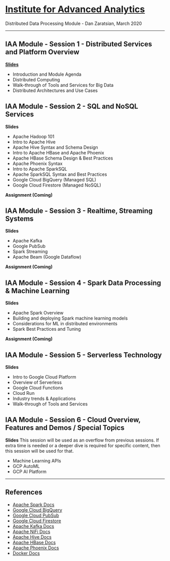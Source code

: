 # [Institute for Advanced Analytics](https://analytics.ncsu.edu/)
Distributed Data Processing Module - Dan Zaratsian, March 2020

-----------------

## IAA Module - Session 1 - Distributed Services and Platform Overview
[**Slides**](https://docs.google.com/presentation/d/1CC03MXct8pW9DblZ4i7sICcYlbXg81xgyB1DLtDh_ig/edit?usp=sharing)
* Introduction and Module Agenda
* Distributed Computing
* Walk-through of Tools and Services for Big Data
* Distributed Architectures and Use Cases

## IAA Module - Session 2 - SQL and NoSQL Services
**Slides**
* Apache Hadoop 101
* Intro to Apache Hive
* Apache Hive Syntax and Schema Design
* Intro to Apache HBase and Apache Phoenix
* Apache HBase Schema Design & Best Practices
* Apache Phoenix Syntax
* Intro to Apache SparkSQL
* Apache SparkSQL Syntax and Best Practices
* Google Cloud BigQuery (Managed SQL)
* Google Cloud Firestore (Managed NoSQL)

**Assignment (Coming)**

## IAA Module - Session 3 - Realtime, Streaming Systems
**Slides**
* Apache Kafka
* Google PubSub
* Spark Streaming
* Apache Beam (Google Dataflow)

**Assignment (Coming)**

## IAA Module - Session 4 - Spark Data Processing & Machine Learning
**Slides**
* Apache Spark Overview
* Building and deploying Spark machine learning models
* Considerations for ML in distributed environments
* Spark Best Practices and Tuning

**Assignment (Coming)**

## IAA Module - Session 5 - Serverless Technology
**Slides**
* Intro to Google Cloud Platform
* Overview of Serverless
* Google Cloud Functions
* Cloud Run
* Industry trends & Applications
* Walk-through of Tools and Services

## IAA Module - Session 6 - Cloud Overview, Features and Demos / Special Topics
**Slides**
This session will be used as an overflow from previous sessions. If extra time is needed 
or a deeper dive is required for specific content, then this session will be used for that. 
* Machine Learning APIs
* GCP AutoML
* GCP AI Platform


-----------------

## References
* [Apache Spark Docs](https://spark.apache.org/docs/latest/)
* [Google Cloud BigQuery](https://cloud.google.com/bigquery/what-is-bigquery)
* [Google Cloud PubSub](https://cloud.google.com/pubsub/docs/concepts)
* [Google Cloud Firestore](https://cloud.google.com/firestore/docs)
* [Apache Kafka Docs](https://kafka.apache.org/20/documentation.html)
* [Apache NiFi Docs](https://nifi.apache.org/docs.html)
* [Apache Hive Docs](https://cwiki.apache.org/confluence/display/Hive/GettingStarted)
* [Apache HBase Docs](https://hbase.apache.org/book.html)
* [Apache Phoenix Docs](https://phoenix.apache.org/)
* [Docker Docs](https://docs.docker.com/)
